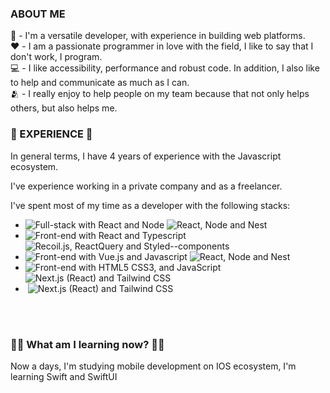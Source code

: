 <h3>ABOUT ME</h3>

🥷 - I'm a versatile developer, with experience in building web platforms.
<br>
❤️ - I am a passionate programmer in love with the field, I like to say that I don't work, I program.
<br>
💻 - I like accessibility, performance and robust code. In addition, I also like to help and communicate as much as I can.
<br>
🫂 - I really enjoy to help people on my team because that not only helps others, but also helps me.

<h3>📜 EXPERIENCE 📜</h3>

In general terms, I have 4 years of experience with the Javascript ecosystem.

I've experience working in a private company and as a freelancer.

I've spent most of my time as a developer with the following stacks:
- <img src="https://img.shields.io/badge/Javascript | Typescript-Full--stack-white?labelColor=black" alt="Full-stack with React and Node"> <img src="https://img.shields.io/badge/-React -- Node -- Socket.io -- Amplify -- Netlify -grey" alt="React, Node and Nest">
- <img src="https://img.shields.io/badge/React | Typescript-Front--end-white?labelColor=black" alt="Front-end with React and Typescript"> <img src="https://img.shields.io/badge/Next -- Recoil -- ReactQuery -- Styled--components-grey" alt="Recoil.js, ReactQuery and Styled--components">
- <img src="https://img.shields.io/badge/Vue.js | Javascript-Front--end-white?labelColor=black" alt="Front-end with Vue.js and Javascript"> <img src="https://img.shields.io/badge/-Vue.js -- Vue--router -- Vuex -- Nuxt -grey" alt="React, Node and Nest">
- <img src="https://img.shields.io/badge/Vanilla |  -Front--end-white?labelColor=black" alt="Front-end with HTML5 CSS3, and JavaScript"> <img src="https://img.shields.io/badge/-HTML5 -- CSS3 -- Javascript-grey" alt="Next.js (React) and Tailwind CSS">
- <img src="https://img.shields.io/badge/I have worked with: -Technologies-white?labelColor=black" alt=""> <img src="https://img.shields.io/badge/-Nest.js -- Postgres -- Docker -- Jenkins -- Gitlab -- Redux -- ReduxThunk -- Jotai -- TailwindCSS -- Framer -grey" alt="Next.js (React) and Tailwind CSS">

<br>
<br>
<h3>👨‍🎓 What am I learning now? 👨‍🎓</h3>
Now a days, I'm studying mobile development on IOS ecosystem, I'm learning Swift and SwiftUI
